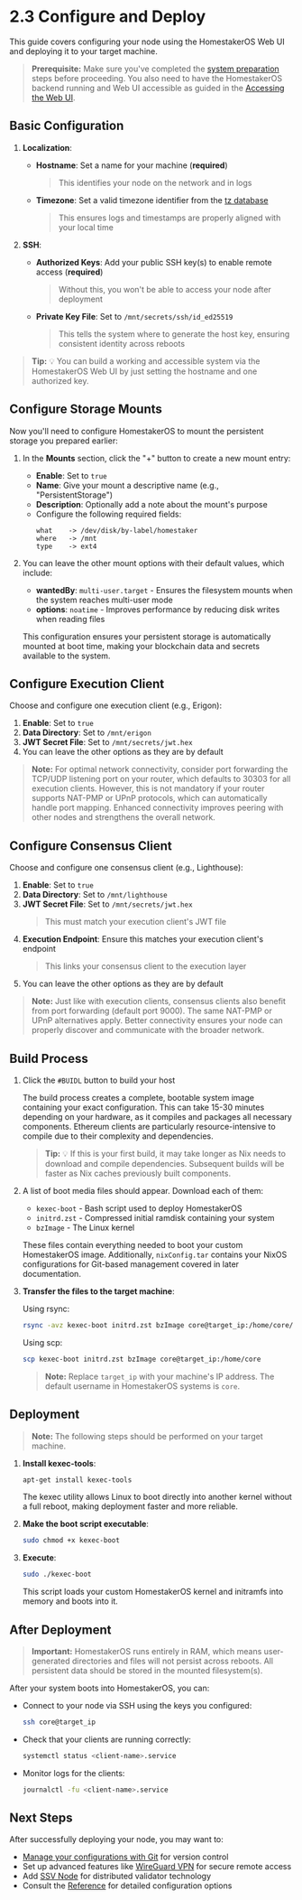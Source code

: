 # 2.3 Configure and Deploy

This guide covers configuring your node using the HomestakerOS Web UI and deploying it to your target machine.

> **Prerequisite:** Make sure you've completed the [system preparation](2.1-prepare_system.md) steps before proceeding. You also need to have the HomestakerOS backend running and Web UI accessible as guided in the [Accessing the Web UI](2.2-accessing_webui.md).

## Basic Configuration

1. **Localization**:
   - **Hostname**: Set a name for your machine (**required**)
     > This identifies your node on the network and in logs
   - **Timezone**: Set a valid timezone identifier from the [tz database](https://en.wikipedia.org/wiki/List_of_tz_database_time_zones)
     > This ensures logs and timestamps are properly aligned with your local time

2. **SSH**:
   - **Authorized Keys**: Add your public SSH key(s) to enable remote access (**required**)
     > Without this, you won't be able to access your node after deployment
   - **Private Key File**: Set to `/mnt/secrets/ssh/id_ed25519`
     > This tells the system where to generate the host key, ensuring consistent identity across reboots

> **Tip:** 💡 You can build a working and accessible system via the HomestakerOS Web UI by just setting the hostname and one authorized key.

## Configure Storage Mounts

Now you'll need to configure HomestakerOS to mount the persistent storage you prepared earlier:

1. In the **Mounts** section, click the "+" button to create a new mount entry:

   - **Enable**: Set to `true`
   - **Name**: Give your mount a descriptive name (e.g., "PersistentStorage")
   - **Description**: Optionally add a note about the mount's purpose
   - Configure the following required fields:
     ```
     what    -> /dev/disk/by-label/homestaker
     where   -> /mnt
     type    -> ext4
     ```


2. You can leave the other mount options with their default values, which include:
   - **wantedBy**: `multi-user.target` - Ensures the filesystem mounts when the system reaches multi-user mode
   - **options**: `noatime` - Improves performance by reducing disk writes when reading files

   This configuration ensures your persistent storage is automatically mounted at boot time, making your blockchain data and secrets available to the system.

## Configure Execution Client

Choose and configure one execution client (e.g., Erigon):

1. **Enable**: Set to `true`
2. **Data Directory**: Set to `/mnt/erigon`
3. **JWT Secret File**: Set to `/mnt/secrets/jwt.hex`
4. You can leave the other options as they are by default

> **Note:** For optimal network connectivity, consider port forwarding the TCP/UDP listening port on your router, which defaults to 30303 for all execution clients. However, this is not mandatory if your router supports NAT-PMP or UPnP protocols, which can automatically handle port mapping. Enhanced connectivity improves peering with other nodes and strengthens the overall network.

## Configure Consensus Client

Choose and configure one consensus client (e.g., Lighthouse):

1. **Enable**: Set to `true`
2. **Data Directory**: Set to `/mnt/lighthouse`
3. **JWT Secret File**: Set to `/mnt/secrets/jwt.hex`
   > This must match your execution client's JWT file
4. **Execution Endpoint**: Ensure this matches your execution client's endpoint
   > This links your consensus client to the execution layer
5. You can leave the other options as they are by default

> **Note:** Just like with execution clients, consensus clients also benefit from port forwarding (default port 9000). The same NAT-PMP or UPnP alternatives apply. Better connectivity ensures your node can properly discover and communicate with the broader network.

## Build Process

1. Click the `#BUIDL` button to build your host

    The build process creates a complete, bootable system image containing your exact configuration. This can take 15-30 minutes depending on your hardware, as it compiles and packages all necessary components. Ethereum clients are particularly resource-intensive to compile due to their complexity and dependencies.

   > **Tip:** 💡 If this is your first build, it may take longer as Nix needs to download and compile dependencies. Subsequent builds will be faster as Nix caches previously built components.

2. A list of boot media files should appear. Download each of them:

    - `kexec-boot` - Bash script used to deploy HomestakerOS
    - `initrd.zst` - Compressed initial ramdisk containing your system
    - `bzImage` - The Linux kernel

    These files contain everything needed to boot your custom HomestakerOS image. Additionally, `nixConfig.tar` contains your NixOS configurations for Git-based management covered in later documentation.

3. **Transfer the files to the target machine**:

    Using rsync:
    ```bash
    rsync -avz kexec-boot initrd.zst bzImage core@target_ip:/home/core/
    ```

    Using scp:
    ```bash
    scp kexec-boot initrd.zst bzImage core@target_ip:/home/core
    ```

    > **Note:** Replace `target_ip` with your machine's IP address. The default username in HomestakerOS systems is `core`.


## Deployment

> **Note:** The following steps should be performed on your target machine.

1. **Install kexec-tools**:

   ```bash
   apt-get install kexec-tools
   ```

   The kexec utility allows Linux to boot directly into another kernel without a full reboot, making deployment faster and more reliable.

2. **Make the boot script executable**:

   ```bash
   sudo chmod +x kexec-boot
   ```

3. **Execute**:

   ```bash
   sudo ./kexec-boot
   ```

   This script loads your custom HomestakerOS kernel and initramfs into memory and boots into it.

## After Deployment

> **Important:** HomestakerOS runs entirely in RAM, which means user-generated directories and files will not persist across reboots.
All persistent data should be stored in the mounted filesystem(s).

After your system boots into HomestakerOS, you can:

- Connect to your node via SSH using the keys you configured:
  ```bash
  ssh core@target_ip
  ```

- Check that your clients are running correctly:
  ```bash
  systemctl status <client-name>.service
  ```

- Monitor logs for the clients:
  ```bash
  journalctl -fu <client-name>.service
  ```

## Next Steps

After successfully deploying your node, you may want to:

- [Manage your configurations with Git](2.4-git_management.md) for version control
- Set up advanced features like [WireGuard VPN](3.1-wireguard_vpn.md) for secure remote access
- Add [SSV Node](3.2-ssv_node.md) for distributed validator technology
- Consult the [Reference](4-reference.md) for detailed configuration options
